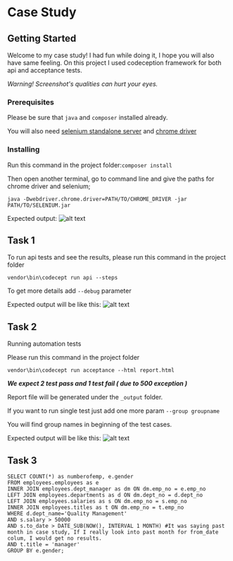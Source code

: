 # Case Study

## Getting Started
Welcome to my case study! I had fun while doing it, I hope you will also have same feeling. On this project I used codeception framework for both api and acceptance tests.

*Warning! Screenshot's qualities can hurt your eyes.*


### Prerequisites
Please be sure that `java` and `composer` installed already. 

You will also need [selenium standalone server](https://www.seleniumhq.org/download/) and [chrome driver](http://chromedriver.chromium.org/downloads) 

### Installing

Run this command in the project folder:`composer install`

Then open another terminal, go to command line and give the paths for chrome driver and selenium; 

```
java -Dwebdriver.chrome.driver=PATH/TO/CHROME_DRIVER -jar PATH/TO/SELENIUM.jar
```

Expected output:
![alt text](https://i.imgur.com/1hDqOIL.jpg)

## Task 1

To run api tests and see the results, please run this command in the project folder

```
vendor\bin\codecept run api --steps
```

To get more details add `--debug` parameter

Expected output will be like this:
![alt text](https://i.imgur.com/cYPxtdg.jpg)



## Task 2

Running automation tests

Please run this command in the project folder

```
vendor\bin\codecept run acceptance --html report.html
```

***We expect 2 test pass and 1 test fail ( due to 500 exception )***

Report file will be generated under the `_output` folder.

If you want to run single test just add one more param  `--group groupname` 

You will find group names in beginning of the test cases.



Expected output will be like this:
![alt text](https://i.imgur.com/Kyes1e7.jpg)


## Task 3

```
SELECT COUNT(*) as numberofemp, e.gender
FROM employees.employees as e
INNER JOIN employees.dept_manager as dm ON dm.emp_no = e.emp_no
LEFT JOIN employees.departments as d ON dm.dept_no = d.dept_no
LEFT JOIN employees.salaries as s ON dm.emp_no = s.emp_no
INNER JOIN employees.titles as t ON dm.emp_no = t.emp_no
WHERE d.dept_name='Quality Management'
AND s.salary > 50000
AND s.to_date > DATE_SUB(NOW(), INTERVAL 1 MONTH) #It was saying past month in case study, If I really look into past month for from_date colum, I would get no results.
AND t.title = 'manager'
GROUP BY e.gender;
```



